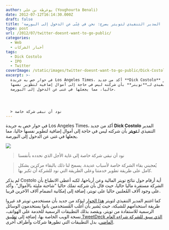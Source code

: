 ```yaml
---
author: يوغرطة بن علي (Youghourta Benali)
date: 2012-07-12T16:14:30.000Z
draft: false
title: 'المدير التنفيذي لتويتر يصرح: نحن في غِنًى عن الدخول إلى البورصة  '
type: post
url: /2012/07/twitter-doesnt-want-to-go-public/
categories:
  - Web
  - أخبار الشركات
tags:
  - Dick Costolo
  - IPO
  - Twitter
coverImage: /static/images/twitter-doesnt-want-to-go-public/Dick-Costolo-twitter-ceo.jpg
excerpt: >-
  في حوار خص به جريدة Los Angeles Times، أكد من جديد **Dick Costolo** المدير
  التنفيذي لـ**تويتر** بأن شركته ليس في حاجة إلى أموال إضافية لتطوير نفسها
  حاليا، مما يجعلها في غنى عن الدخول إلى البورصة.




  > نود أن نبقى شركة خاصة
---
```

في حوار خص به جريدة Los Angeles Times، أكد من جديد **Dick Costolo** المدير التنفيذي لـ**تويتر** بأن شركته ليس في حاجة إلى أموال إضافية لتطوير نفسها حاليا، مما يجعلها في غنى عن الدخول إلى البورصة.

![](/static/images/twitter-doesnt-want-to-go-public/Dick-Costolo-twitter-ceo.jpg)

> نود أن نبقى شركة خاصة إلى غاية الأجل الذي نحدده بأنفسنا

> يُعجبني بقاء الشركة خاصة لأسباب عديدة. يسمح لنا ذلك بالبقاء مركزين بشكل كامل على طريقة تطوير خدمتنا وعلى الطريقة التي نود للشركة أن تكبر بها.

لم يذكر Costolo أية أرقام حول نتائج تويتر المالية وعن أرباحها، لكنه أعطى الانطباع بأن الشركة مستقرة ماليا حاليا، حيث قال بأن شركته تملك حاليا "شاحنة مليئة بالأموال". وأكد على وجود آلاف المُعلنين حاليا على تويتر، إضافة إلى إمكانية انضمام آلاف الآخرين قريبا.

كما اغتنم المدير التنفيذي لتويتر [هذا الحوار](http://www.latimes.com/business/technology/la-fi-tn-twitter-ceo-comments-20120710,0,7322827.story) ليؤكد من جديد بأن مستخدمي تويتر قد غيروا طريقة استخدامهم للشبكة، حيث يُشير بأن أغلب المُستخدمين باتوا يستخدمون الوسائل الرسمية للاستفادة من تويتر، ويقصد بذلك التطبيقات الرسمية للخدمة على الهواتف، نسخة الويب الخاصة بها، إضافة إلى [تطبيق TweetDeck الذي سبق للشركة شراءه العام الماضي](https://www.it-scoop.com/2011/05/twitter-tweetdeck/)، بدل التطبيقات التي تطورها شركات وأطراف أُخرى.
